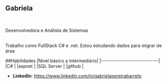 ## Gabriela

<br>
<p>Desenvolvedora e Análista de Sistemas</p>
<br> 
Trabalho como FullStack C# e .net. Estou estudando dados para migrar de área

##Habilidades
|Nível básico a intermediário|
|----------------------------|
|C#                          |
|aspnet                      |
|SQL Server                  |
|github                      |

- **LinkedIn**: https://www.linkedin.com/in/gabrielapereirabarreto
